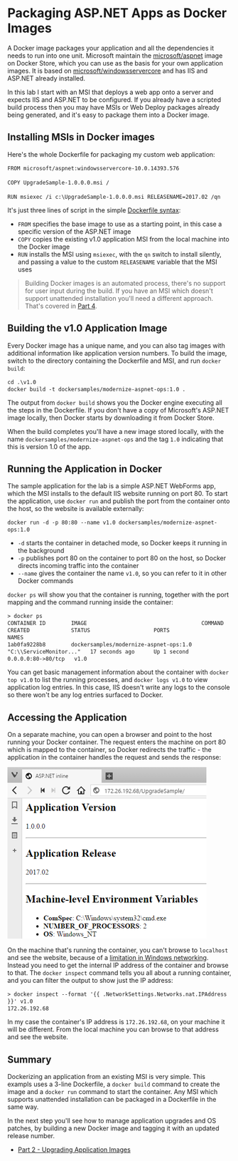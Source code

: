 
# Packaging ASP.NET Apps as Docker Images

A Docker image packages your application and all the dependencies it needs to run into one unit. Microsoft maintain the [microsoft/aspnet](https://store.docker.com/images/aspnet) image on Docker Store, which you can use as the basis for your own application images. It is based on [microsoft/windowsservercore](https://store.docker.com/images/windowsservercore/) and has IIS and ASP.NET already installed. 

In this lab I start with an MSI that deploys a web app onto a server and expects IIS and ASP.NET to be configured. If you already have a scripted build process then you may have MSIs or Web Deploy packages already being generated, and it's easy to package them into a Docker image.

## Installing MSIs in Docker images

Here's the whole Dockerfile for packaging my custom web application:

```
FROM microsoft/aspnet:windowsservercore-10.0.14393.576

COPY UpgradeSample-1.0.0.0.msi /

RUN msiexec /i c:\UpgradeSample-1.0.0.0.msi RELEASENAME=2017.02 /qn
```

It's just three lines of script in the simple [Dockerfile syntax](https://docs.docker.com/engine/reference/builder/):

- `FROM` specifies the base image to use as a starting point, in this case a specific version of the ASP.NET image
- `COPY` copies the existing v1.0 application MSI from the local machine into the Docker image
- `RUN` installs the MSI using `msiexec`, with the `qn` switch to install silently, and passing a value to the custom `RELEASENAME` variable that the MSI uses

> Building Docker images is an automated process, there's no support for user input during the build. If you have an MSI which doesn't support unattended installation you'll need a different approach. That's covered in [Part 4](part-4.md).

## Building the v1.0 Application Image

Every Docker image has a unique name, and you can also tag images with additional information like application version numbers. To build the image, switch to the directory containing the Dockerfile and MSI, and run `docker build`:

```
cd .\v1.0
docker build -t dockersamples/modernize-aspnet-ops:1.0 .
```

The output from `docker build` shows you the Docker engine executing all the steps in the Dockerfile. If you don't have a copy of Microsoft's ASP.NET image locally, then Docker starts by downloading it from Docker Store.

When the build completes you'll have a new image stored locally, with the name `dockersamples/modernize-aspnet-ops` and the tag `1.0` indicating that this is version 1.0 of the app.

## Running the Application in Docker

The sample application for the lab is a simple ASP.NET WebForms app, which the MSI installs to the default IIS website running on port 80. To start the application, use `docker run` and publish the port from the container onto the host, so the website is available externally:

```
docker run -d -p 80:80 --name v1.0 dockersamples/modernize-aspnet-ops:1.0
```

- `-d` starts the container in detached mode, so Docker keeps it running in the background
- `-p` publishes port 80 on the container to port 80 on the host, so Docker directs incoming traffic into the container
- `--name` gives the container the name `v1.0`, so you can refer to it in other Docker commands

`docker ps` will show you that the container is running, together with the port mapping and the command running inside the container:

```
> docker ps
CONTAINER ID        IMAGE                                    COMMAND                   CREATED             STATUS                    PORTS                NAMES
1ab0fa9228b8        dockersamples/modernize-aspnet-ops:1.0   "C:\\ServiceMonitor..."   17 seconds ago      Up 1 second               0.0.0.0:80->80/tcp   v1.0
```

You can get basic management information about the container with `docker top v1.0` to list the running processes, and `docker logs v1.0` to view application log entries. In this case, IIS doesn't write any logs to the console so there won't be any log entries surfaced to Docker.

## Accessing the Application 

On a separate machine, you can open a browser and point to the host running your Docker container. The request enters the machine on port 80 which is mapped to the container, so Docker redirects the traffic - the application in the container handles the request and sends the response:

![Version 1.0 of the sample app](img/app-v1.0.png)

On the machine that's running the container, you can't browse to `localhost` and see the website, because of a [limitation in Windows networking](https://blogs.technet.microsoft.com/virtualization/2016/05/25/windows-nat-winnat-capabilities-and-limitations/). Instead you need to get the internal IP address of the container and browse to that. The `docker inspect` command tells you all about a running container, and you can filter the output to show just the IP address:

```
> docker inspect --format '{{ .NetworkSettings.Networks.nat.IPAddress }}' v1.0
172.26.192.68
```

In my case the container's IP address is `172.26.192.68`, on your machine it will be different. From the local machine you can browse to that address and see the website.

## Summary

Dockerizing an application from an existing MSI is very simple. This exampls uses a 3-line Dockerfile, a `docker build` command to create the image and a `docker run` command to start the container. Any MSI which supports unattended installation can be packaged in a Dockerfile in the same way. 

In the next step you'll see how to manage application upgrades and OS patches, by building a new Docker image and tagging it with an updated release number.

- [Part 2 - Upgrading Application Images](part-2.md)



